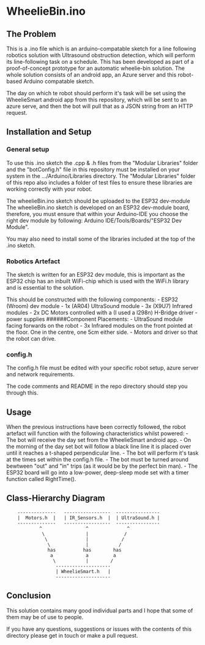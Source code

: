 # **WheelieBin.ino**

## **The Problem**

This is a .ino file which is an arduino-compatable sketch for a line following robotics solution with Ultrasound obstruction detection, which will perform its line-following task on a schedule.
This has been developed as part of a proof-of-concept prototype for an automatic wheelie-bin solution. The whole solution consists of an android app, an Azure server and this robot-based Arduino compatable sketch.

The day on which te robot should perform it's task will be set using the WheelieSmart android app from this repository, which will be sent to an azure serve, and then the bot will pull that as a JSON string from an HTTP request.

## **Installation and Setup**

### **General setup**
To use this .ino sketch the .cpp & .h files from the "Modular Libraries" folder and the "botConfig.h" file in this repository must be installed on your system in the .../Arduino/Libraries directory. 
The "Modular Libraries" folder of this repo also includes a folder of test files to ensure these libraries are working correctly with your robot.

The wheelieBin.ino sketch should be uploaded to the ESP32 dev-module 
The wheelieBin.ino sketch is developed on an ESP32 dev-module board, therefore, you must ensure that within your Arduino-IDE you choose the right dev module by following: Arduino IDE/Tools/Boards/"ESP32 Dev Module". 

You may also need to install some of the libraries included at the top of the .ino sketch.

### **Robotics Artefact**
The sketch is written for an ESP32 dev module, this is important as the ESP32 chip has an inbuilt WiFi-chip which is used with the WiFi.h library and is essential to the solution.

This should be constructed with the following components:
	- ESP32 (Wroom) dev module
	- 1x (AR04) UltraSound module 
	- 3x (X9U7) Infrared modules
	- 2x DC Motors controlled with a (I used a l298n) H-Bridge driver
	- power supplies
	######Component Placements:
		  - UltraSound module facing forwards on the robot
		  - 3x Infrared modules on the front pointed at the floor. One in the centre, one 5cm either side.
		  - Motors and driver so that the robot can drive.


### **config.h**
The config.h file must be edited with your specific robot setup, azure server and network requirements.

The code comments and README in the repo directory should step you through this.


## **Usage**
When the previous instructions have been correctly followed, the robot artefact will function with the following characteristics whilst powered:
	-  The bot will receive the day set from the WheelieSmart android app. 
	-  On the morning of the day set bot will follow a black line line it is placed over until it reaches a t-shaped perpendicular line.
	-  The bot will perform it's task at the times set within the config.h file.
	-  The bot must be turned around bewtween "out" and "in" trips (as it would be by the perfect bin man).
	-  The ESP32 board will go into a low-power, deep-sleep mode set with a timer function called RightTime().

## **Class-Hierarchy Diagram**

        --------------   -----------------	----------------
        |  Motors.h  |	 | IR_Sensors.h  |	| UltraSound.h |
        --------------	 -----------------  ----------------
			    ^				 ^	    	    ^
                 \               |             /
                  \              |            /
                   \             |           /
                   has          has        has
                    a            a         a
                     \           |        /
                      --------------------
                      |	WheelieSmart.h   |				
                      --------------------



## **Conclusion** 
This solution contains many good individual parts and I hope that some of them may be of use to people.

If you have any questions, suggestions or issues with the contents of this directory please get in touch or make a pull request.
